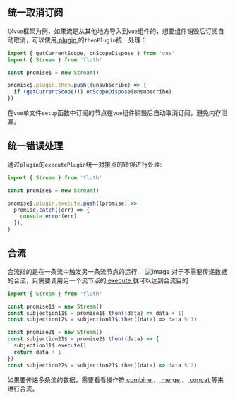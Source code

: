 ## 统一取消订阅

以`vue`框架为例，如果流是从其他地方导入到`vue`组件的，想要组件销毁后订阅自动取消，可以使用[ plugin ](/cn/api/index#plugin)的`thenPlugin`统一处理：

```javascript
import { getCurrentScope, onScopeDispose } from 'vue'
import { Stream } from 'fluth'

const promise$ = new Stream()

promise$.plugin.then.push((unsubscribe) => {
  if (getCurrentScope()) onScopeDispose(unsubscribe)
})
```

在`vue`单文件`setup`函数中订阅的节点在`vue`组件销毁后自动取消订阅，避免内存泄漏。

## 统一错误处理

通过`plugin`的`executePlugin`统一对接点的错误进行处理:

```javascript
import { Stream } from 'fluth'

const promise$ = new Stream()

promise$.plugin.execute.push((promise) =>
  promise.catch((err) => {
    console.error(err)
  }),
)
```

## 合流

合流指的是在一条流中触发另一条流节点的运行：
![image](/merge.drawio.png)
对于不需要传递数据的合流，只需要调用另一个流节点的[ execute ](/cn/api/index#execute)就可以达到合流目的

```typescript
import { Stream } from 'fluth'

const promise1$ = new Stream()
const subjection11$ = promise1$.then((data) => data + 1)
const subjection12$ = subjection11$.then((data) => data % 1)

const promise2$ = new Stream()
const subjection21$ = promise2$.then((data) => {
  subjection11$.execute()
  return data + 1
})
const subjection22$ = subjection21$.then((data) => data % 2)
```

如果要传递多条流的数据，需要看看操作符[ combine ](/cn/api/operator/combine)、[ merge ](/cn/api/operator/merge)、[ concat ](/cn/api/operator/concat)等来进行合流。
